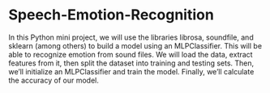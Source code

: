 # Speech-Emotion-Recognition
In this Python mini project, we will use the libraries librosa, soundfile, and sklearn (among others) to build a model using an MLPClassifier. This will be able to recognize emotion from sound files. We will load the data, extract features from it, then split the dataset into training and testing sets. Then, we’ll initialize an MLPClassifier and train the model. Finally, we’ll calculate the accuracy of our model.
